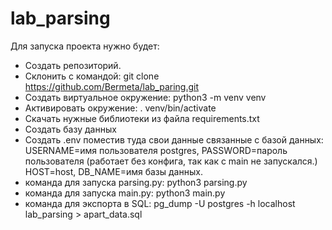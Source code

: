 # lab_parsing
Для запуска проекта нужно будет:
 - Создать репозиторий.
 - Склонить c командой: git clone https://github.com/Bermeta/lab_paring.git
 - Создать виртуальное окружение: python3 -m venv venv
 - Активировать окружение: . venv/bin/activate
 - Скачать нужные библиотеки из файла requirements.txt
 - Создать базу данных 
 - Создать .env поместив туда  свои данные связанные с базой данных: 
USERNAME=имя пользователя postgres, 
PASSWORD=пароль  пользователя (работает без конфига, так как с main не запускался.)
HOST=host, DB_NAME=имя базы данных.
 - команда для запуска parsing.py: python3 parsing.py
 - команда для запуска  main.py: python3 main.py
 - команда для экспорта в SQL: pg_dump -U postgres -h localhost lab_parsing > apart_data.sql
